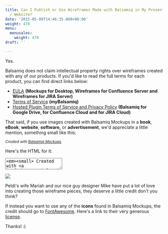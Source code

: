 ```yaml
---
title: Can I Publish or Use Wireframes Made with Balsamiq in My Presentation / Book
  / Website?
date: '2015-05-09T14:46:35.000+00:00'
weight: 470
menu:
  menusales:
    weight: 470
draft: ''

---
```


Yes.

Balsamiq does not claim intellectual property rights over wireframes created with any of our products. If you'd like to read the full terms for each product, you can find direct links below:

* [EULA](https://balsamiq.com/eulas/desktopandserverplugins/#15) **(Mockups for Desktop, Wireframes for Confluence Server and Wireframes for JIRA Server)**
* [Terms of Service](https://docs.balsamiq.com/mybalsamiq/tos/#who-owns-the-ip-of-my-wireframes-and-assets) **(myBalsamiq)**
* [Hosted Plugin Terms of Service and Privacy Policy](https://support.balsamiq.com/sales/hostedpluginstos/#intellectual-property-rights) **(Balsamiq for Google Drive, for Confluence Cloud and for JIRA Cloud)**


That said, if you use images created with Balsamiq Mockups in a **book**, **eBook**, **website**, **software,** or **advertisement**, we'd appreciate a little mention, something small like this:

_<small>Created with [Balsamiq Mockups](https://balsamiq.com/).</small>_

Here's the HTML for it:

<textarea class="full" rows="2"><em><small> Created with <a href="https://balsamiq.com">Balsamiq Mockups</a>.</small></em></textarea>

![](https://media.balsamiq.com/img/support/sales/mariah_drawing.jpg)

Peldi's wife Mariah and our nice guy designer Mike have put a lot of love into creating those wireframe pieces, they deserve a little credit don't you think?

If instead you want to use any of the **icons** found in Balsamiq Mockups, the credit should go to <a href="http://fontawesome.io/">FontAwesome</a>. Here's a link to their very generous <a href="http://fontawesome.io/license/">license</a>.

Thanks! :)
